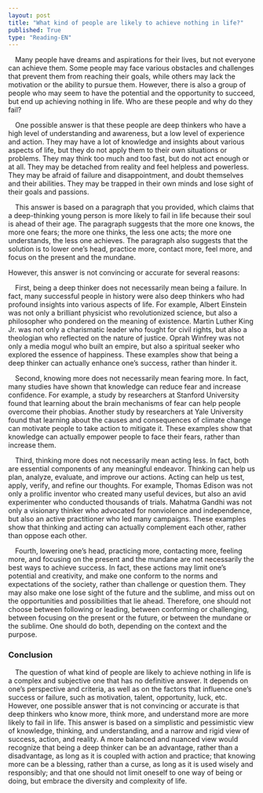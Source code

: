 ```yaml
---
layout: post
title: "What kind of people are likely to achieve nothing in life?"
published: True
type: "Reading-EN"
---
```


&emsp;Many people have dreams and aspirations for their lives, but not everyone can achieve them. Some people may face various obstacles and challenges that prevent them from reaching their goals, while others may lack the motivation or the ability to pursue them. However, there is also a group of people who may seem to have the potential and the opportunity to succeed, but end up achieving nothing in life. Who are these people and why do they fail?

&emsp;One possible answer is that these people are deep thinkers who have a high level of understanding and awareness, but a low level of experience and action. They may have a lot of knowledge and insights about various aspects of life, but they do not apply them to their own situations or problems. They may think too much and too fast, but do not act enough or at all. They may be detached from reality and feel helpless and powerless. They may be afraid of failure and disappointment, and doubt themselves and their abilities. They may be trapped in their own minds and lose sight of their goals and passions.

&emsp;This answer is based on a paragraph that you provided, which claims that a deep-thinking young person is more likely to fail in life because their soul is ahead of their age. The paragraph suggests that the more one knows, the more one fears; the more one thinks, the less one acts; the more one understands, the less one achieves. The paragraph also suggests that the solution is to lower one’s head, practice more, contact more, feel more, and focus on the present and the mundane.

However, this answer is not convincing or accurate for several reasons:

&emsp;First, being a deep thinker does not necessarily mean being a failure. In fact, many successful people in history were also deep thinkers who had profound insights into various aspects of life. For example, Albert Einstein was not only a brilliant physicist who revolutionized science, but also a philosopher who pondered on the meaning of existence. Martin Luther King Jr. was not only a charismatic leader who fought for civil rights, but also a theologian who reflected on the nature of justice. Oprah Winfrey was not only a media mogul who built an empire, but also a spiritual seeker who explored the essence of happiness. These examples show that being a deep thinker can actually enhance one’s success, rather than hinder it.

&emsp;Second, knowing more does not necessarily mean fearing more. In fact, many studies have shown that knowledge can reduce fear and increase confidence. For example, a study by researchers at Stanford University found that learning about the brain mechanisms of fear can help people overcome their phobias. Another study by researchers at Yale University found that learning about the causes and consequences of climate change can motivate people to take action to mitigate it. These examples show that knowledge can actually empower people to face their fears, rather than increase them.

&emsp;Third, thinking more does not necessarily mean acting less. In fact, both are essential components of any meaningful endeavor. Thinking can help us plan, analyze, evaluate, and improve our actions. Acting can help us test, apply, verify, and refine our thoughts. For example, Thomas Edison was not only a prolific inventor who created many useful devices, but also an avid experimenter who conducted thousands of trials. Mahatma Gandhi was not only a visionary thinker who advocated for nonviolence and independence, but also an active practitioner who led many campaigns. These examples show that thinking and acting can actually complement each other, rather than oppose each other.

&emsp;Fourth, lowering one’s head, practicing more, contacting more, feeling more, and focusing on the present and the mundane are not necessarily the best ways to achieve success. In fact, these actions may limit one’s potential and creativity, and make one conform to the norms and expectations of the society, rather than challenge or question them. They may also make one lose sight of the future and the sublime, and miss out on the opportunities and possibilities that lie ahead. Therefore, one should not choose between following or leading, between conforming or challenging, between focusing on the present or the future, or between the mundane or the sublime. One should do both, depending on the context and the purpose.

### Conclusion

&emsp;The question of what kind of people are likely to achieve nothing in life is a complex and subjective one that has no definitive answer. It depends on one’s perspective and criteria, as well as on the factors that influence one’s success or failure, such as motivation, talent, opportunity, luck, etc. However, one possible answer that is not convincing or accurate is that deep thinkers who know more, think more, and understand more are more likely to fail in life. This answer is based on a simplistic and pessimistic view of knowledge, thinking, and understanding, and a narrow and rigid view of success, action, and reality. A more balanced and nuanced view would recognize that being a deep thinker can be an advantage, rather than a disadvantage, as long as it is coupled with action and practice; that knowing more can be a blessing, rather than a curse, as long as it is used wisely and responsibly; and that one should not limit oneself to one way of being or doing, but embrace the diversity and complexity of life.
